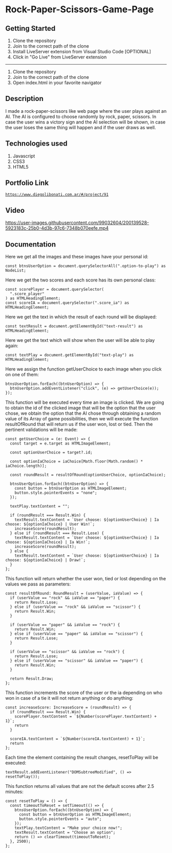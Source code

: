 # Rock-Paper-Scissors-Game-Page

## Getting Started

1. Clone the repository
2. Join to the correct path of the clone
3. Install LiveServer extension from Visual Studio Code [OPTIONAL]
4. Click in "Go Live" from LiveServer extension

---

1. Clone the repository
2. Join to the correct path of the clone
3. Open index.html in your favorite navigator

## Description

I made a rock-paper-scissors like web page where the user plays against an AI. The AI is configured to choose randomly by rock, paper, scissors. In case the user wins a victory sign and the AI selection will be shown, in case the user loses the same thing will happen and if the user draws as well.

## Technologies used

1. Javascript
2. CSS3
3. HTML5

## Portfolio Link

[`https://www.diegolibonati.com.ar/#/project/91`](https://www.diegolibonati.com.ar/#/project/91)

## Video

https://user-images.githubusercontent.com/99032604/200139528-5923183c-25b0-4d3b-97c6-7348b070eefe.mp4

## Documentation

Here we get all the images and these images have your personal id:

```
const btnsUserOption = document.querySelectorAll(".option-to-play") as NodeList;
```

Here we get the two scores and each score has its own personal class:

```
const scorePlayer = document.querySelector(
  ".score_player"
) as HTMLHeadingElement;
const scoreIA = document.querySelector(".score_ia") as HTMLHeadingElement;
```

Here we get the text in which the result of each round will be displayed:

```
const textResult = document.getElementById("text-result") as HTMLHeadingElement;
```

Here we get the text which will show when the user will be able to play again:

```
const textPlay = document.getElementById("text-play") as HTMLHeadingElement;
```

Here we assign the function getUserChoice to each image when you click on one of them:

```
btnsUserOption.forEach((btnUserOption) => {
  btnUserOption.addEventListener("click", (e) => getUserChoice(e));
});
```

This function will be executed every time an image is clicked. We are going to obtain the id of the clicked image that will be the option that the user chose, we obtain the option that the AI chose through obtaining a random value of its Array of game possibilities, then we will execute the function resultOfRound that will return us if the user won, lost or tied. Then the pertinent validations will be made:

```
const getUserChoice = (e: Event) => {
  const target = e.target as HTMLImageElement;

  const optionUserChoice = target?.id;

  const optionIaChoice = iaChoice[Math.floor(Math.random() * iaChoice.length)];

  const roundResult = resultOfRound(optionUserChoice, optionIaChoice);

  btnsUserOption.forEach((btnUserOption) => {
    const button = btnUserOption as HTMLImageElement;
    button.style.pointerEvents = "none";
  });

  textPlay.textContent = "";

  if (roundResult === Result.Win) {
    textResult.textContent = `User choose: ${optionUserChoice} | Ia choose: ${optionIaChoice} | User Win!`;
    increaseScore(roundResult);
  } else if (roundResult === Result.Lose) {
    textResult.textContent = `User choose: ${optionUserChoice} | Ia choose: ${optionIaChoice} | Ia Win!`;
    increaseScore(roundResult);
  } else {
    textResult.textContent = `User choose: ${optionUserChoice} | Ia choose: ${optionIaChoice} | Draw!`;
  }
};
```

This function will return whether the user won, tied or lost depending on the values we pass as parameters:

```
const resultOfRound: RoundResult = (userValue, iaValue) => {
  if (userValue == "rock" && iaValue == "paper") {
    return Result.Lose;
  } else if (userValue == "rock" && iaValue == "scissor") {
    return Result.Win;
  }

  if (userValue == "paper" && iaValue == "rock") {
    return Result.Win;
  } else if (userValue == "paper" && iaValue == "scissor") {
    return Result.Lose;
  }

  if (userValue == "scissor" && iaValue == "rock") {
    return Result.Lose;
  } else if (userValue == "scissor" && iaValue == "paper") {
    return Result.Win;
  }

  return Result.Draw;
};
```

This function increments the score of the user or the ia depending on who won in case of a tie it will not return anything or do anything:

```
const increaseScore: IncreaseScore = (roundResult) => {
  if (roundResult === Result.Win) {
    scorePlayer.textContent = `${Number(scorePlayer.textContent) + 1}`;
    return
  }

  scoreIA.textContent = `${Number(scoreIA.textContent) + 1}`;
  return
};
```

Each time the element containing the result changes, resetToPlay will be executed:

```
textResult.addEventListener("DOMSubtreeModified", () => resetToPlay());
```

This function returns all values that are not the default scores after 2.5 minutes:

```
const resetToPlay = () => {
  const timeoutToReset = setTimeout(() => {
    btnsUserOption.forEach((btnUserOption) => {
      const button = btnUserOption as HTMLImageElement;
      button.style.pointerEvents = "auto";
    });
    textPlay.textContent = "Make your choice now!";
    textResult.textContent = "Choose an option";
    return () => clearTimeout(timeoutToReset);
  }, 2500);
};
```
